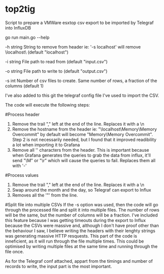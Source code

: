 # top2tig
Script to prepare a VMWare esxtop csv export to be imported by Telegraf into InfluxDB 

go run main.go --help

  
  -h string
        String to remove from header ie: '-s localhost' will remove \\localhost\ (default "localhost")
  
  -i string
        File path to read from (default "input.csv")
  
  -o string
        File path to write to (default "output.csv")
  
  -s int
        Number of csv files to create. Same number of rows, a fraction of the columns (default 1)
        
I've also added to this git the telegraf config file I've used to import the CSV.

The code will execute the following steps:

#Process header
1) Remove the trail "," left at the end of the line. Replaces it with a \n
2) Remove the hostname from the header ie: "\\localhost\Memory\Memory Overcommit" by default will become "Memory\Memory Overcommit". Step 2 is not necessarily needed, but I found that it improved readibility a lot when importing it to Grafana
3) Remove all '\' characters from the header. This is important because when Grafana generates the queries to grab the data from influx, it'll send "\M" or "\r" which will cause the queries to fail. Replaces them all with '-'

#Process values
1) Remove the trail "," left at the end of the line. Replaces it with a \n
2) Swap around the month and the day, so Telegraf can export to Influx
3) Removes all the '"' from the line. 

#Split file into multiple CSVs
If the -s option was used, then the code will go through the processed file and split it into multiple files. The number of rows will be the same, but the number of columns will be a fraction.
I've included this feature because I was getting timeouts during the export to Influx because the CSVs were massive and, although I don't have proof other than the behaviour I saw, I believe writing the headers with their lenghty strings was generating massive HTTP resquests. 
This part of the code is inneficient, as it will run through the file multiple times. This could be optimised by writing multiple files at the same time and running through the file once.

As for the Telegraf conf attached, appart from the timings and number of records to write, the input part is the most important.
